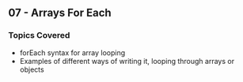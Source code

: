 ## 07 - Arrays For Each

### Topics Covered

- forEach syntax for array looping
- Examples of different ways of writing it, looping through arrays or objects
